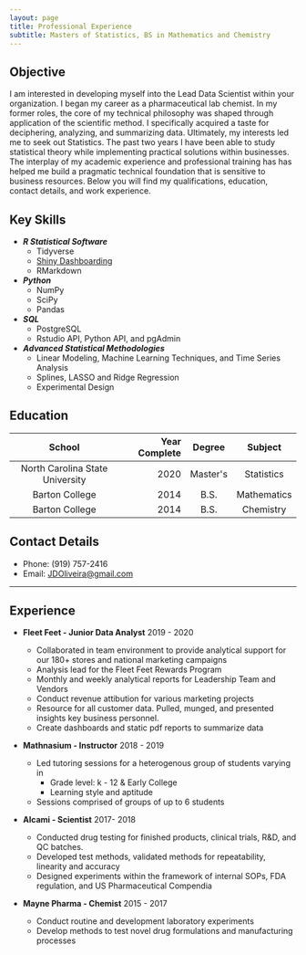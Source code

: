 ```yaml
---
layout: page
title: Professional Experience
subtitle: Masters of Statistics, BS in Mathematics and Chemistry
---
```



## Objective
I am interested in developing myself into the Lead Data Scientist within your organization. I began my career as a pharmaceutical lab chemist. In my former roles, the core of my technical philosophy was shaped through application of the scientific method. I specifically acquired a taste for deciphering, analyzing, and summarizing data. Ultimately, my interests led me to seek out Statistics. The past two years I have been able to study statistical theory while implementing practical solutions within businesses. The interplay of my academic experience and professional training has has helped me build a pragmatic technical foundation that is sensitive to business resources. Below you will find my qualifications, education, contact details, and work experience.

## Key Skills

- ***R Statistical Software***
    - Tidyverse
    - [Shiny Dashboarding](https://josepholiveira.shinyapps.io/cado_dashboard/)
    - RMarkdown
- ***Python***
    - NumPy
    - SciPy
    - Pandas
- ***SQL***
    - PostgreSQL
    - Rstudio API, Python API, and pgAdmin
- ***Advanced Statistical Methodologies***
    - Linear Modeling, Machine Learning Techniques, and Time Series Analysis
    - Splines, LASSO and Ridge Regression
    - Experimental Design

## Education

|            School                | Year Complete  | Degree    | Subject      |
| :------------------------------: | --------------:| :-------: | :----------: |
| North Carolina State University  |     2020       | Master's  | Statistics   |
| Barton College                   |     2014       | B.S.      | Mathematics  |
| Barton College                   |     2014       | B.S.      | Chemistry    |

## Contact Details
    
- Phone: (919) 757-2416
- Email: JDOliveira@gmail.com

---

## Experience

- **Fleet Feet - Junior Data Analyst**  2019 - 2020
    - Collaborated in team environment to provide analytical support for our 180+ stores and national marketing campaigns
    - Analysis lead for the Fleet Feet Rewards Program
    - Monthly and weekly analytical reports for Leadership Team and Vendors
    - Conduct revenue attibution for various marketing projects
    - Resource for all customer data. Pulled, munged, and presented insights key business personnel.
    - Create dashboards and static pdf reports to summarize data

- **Mathnasium - Instructor**  2018 - 2019
    - Led tutoring sessions for a heterogenous group of students varying in
        - Grade level: k - 12 & Early College
        - Learning style and aptitude
    - Sessions comprised of groups of up to 6 students

- **Alcami - Scientist**  2017- 2018
    - Conducted drug testing for finished products, clinical trials, R&D, and QC batches.
    - Developed test methods, validated methods for repeatability, linearity and accuracy
    - Designed experiments within the framework of internal SOPs, FDA regulation, and US Pharmaceutical Compendia

- **Mayne Pharma - Chemist**  2015 - 2017
    - Conduct routine and development laboratory experiments
    - Develop methods to test novel drug formulations and manufacturing processes

